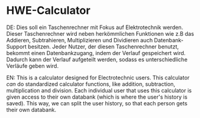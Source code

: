 # HWE-Calculator
DE:
Dies soll ein Taschenrechner mit Fokus auf Elektrotechnik werden. Dieser Taschenrechner wird neben herkömmlichen Funktionen wie z.B das Addieren, Subtrahieren, Multiplizieren und Dividieren auch Datenbank-Support besitzen. Jeder Nutzer, der diesen Taschenrechner benutzt, bekommt einen Datenbankzugang, indem der Verlauf gespeichert wird. Dadurch kann der Verlauf aufgeteilt werden, sodass es unterschiedliche Verläufe geben wird.

EN:
This is a calculator designed for Electrotechnic users. This calculator *can* do standardized calculator functions, like addition, subtraction, multiplication and division. Each individual user that uses this calculator is given access to their own databank (which is where the user's history is saved). This way, we can split the user history, so that each person gets their own databank.